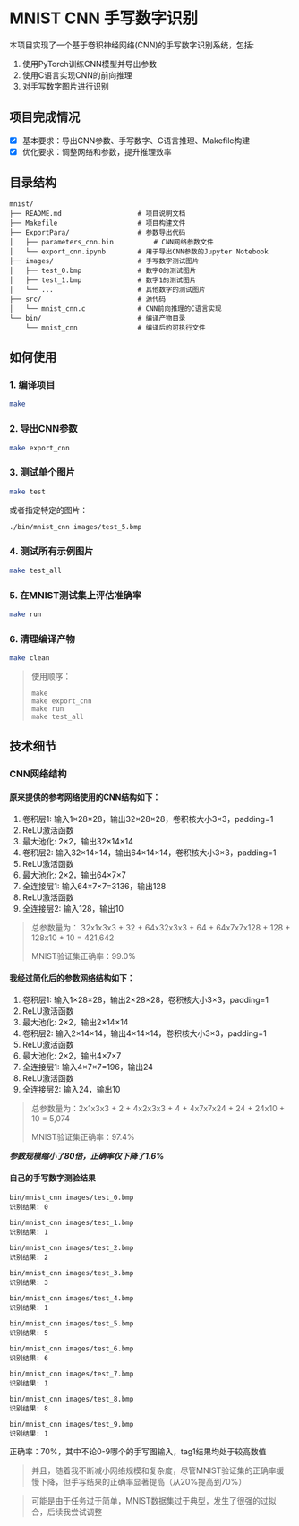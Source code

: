 # MNIST CNN 手写数字识别

本项目实现了一个基于卷积神经网络(CNN)的手写数字识别系统，包括:
1. 使用PyTorch训练CNN模型并导出参数
2. 使用C语言实现CNN的前向推理
3. 对手写数字图片进行识别

## 项目完成情况

- [x] 基本要求：导出CNN参数、手写数字、C语言推理、Makefile构建
- [x] 优化要求：调整网络和参数，提升推理效率

## 目录结构

```
mnist/
├── README.md                   # 项目说明文档
├── Makefile                    # 项目构建文件
├── ExportPara/                 # 参数导出代码
│   ├── parameters_cnn.bin          # CNN网络参数文件
│   └── export_cnn.ipynb        # 用于导出CNN参数的Jupyter Notebook
├── images/                     # 手写数字测试图片
│   ├── test_0.bmp              # 数字0的测试图片
│   ├── test_1.bmp              # 数字1的测试图片
│   └── ...                     # 其他数字的测试图片
├── src/                        # 源代码
│   └── mnist_cnn.c             # CNN前向推理的C语言实现
└── bin/                        # 编译产物目录
    └── mnist_cnn               # 编译后的可执行文件
```

## 如何使用

### 1. 编译项目

```bash
make
```

### 2. 导出CNN参数

```bash
make export_cnn
```

### 3. 测试单个图片

```bash
make test
```

或者指定特定的图片：

```bash
./bin/mnist_cnn images/test_5.bmp
```

### 4. 测试所有示例图片

```bash
make test_all
```

### 5. 在MNIST测试集上评估准确率

```bash
make run
```

### 6. 清理编译产物

```bash
make clean
```

> 使用顺序：
> ```shell
> make
> make export_cnn
> make run
> make test_all
> ```

## 技术细节

### CNN网络结构

#### 原来提供的参考网络使用的CNN结构如下：

1. 卷积层1: 输入1×28×28，输出32×28×28，卷积核大小3×3，padding=1
2. ReLU激活函数
3. 最大池化: 2×2，输出32×14×14
4. 卷积层2: 输入32×14×14，输出64×14×14，卷积核大小3×3，padding=1
5. ReLU激活函数
6. 最大池化: 2×2，输出64×7×7
7. 全连接层1: 输入64×7×7=3136，输出128
8. ReLU激活函数
9. 全连接层2: 输入128，输出10

> 总参数量为：  32x1x3x3 + 32 + 64x32x3x3 + 64 + 64x7x7x128 + 128 + 128x10 + 10 = 421,642
> 
> MNIST验证集正确率：99.0%

#### 我经过简化后的参数网络结构如下：

1. 卷积层1: 输入1×28×28，输出2×28×28，卷积核大小3×3，padding=1
2. ReLU激活函数
3. 最大池化: 2×2，输出2×14×14
4. 卷积层2: 输入2×14×14，输出4×14×14，卷积核大小3×3，padding=1
5. ReLU激活函数
6. 最大池化: 2×2，输出4×7×7
7. 全连接层1: 输入4×7×7=196，输出24
8. ReLU激活函数
9. 全连接层2: 输入24，输出10

> 总参数量为：2x1x3x3 + 2 + 4x2x3x3 + 4 + 4x7x7x24 + 24 + 24x10 + 10 = 5,074
> 
> MNIST验证集正确率：97.4%

***参数规模缩小了80倍，正确率仅下降了1.6%***

#### 自己的手写数字测验结果

```shell
bin/mnist_cnn images/test_0.bmp
识别结果: 0

bin/mnist_cnn images/test_1.bmp
识别结果: 1

bin/mnist_cnn images/test_2.bmp
识别结果: 2

bin/mnist_cnn images/test_3.bmp
识别结果: 3

bin/mnist_cnn images/test_4.bmp
识别结果: 1

bin/mnist_cnn images/test_5.bmp
识别结果: 5

bin/mnist_cnn images/test_6.bmp
识别结果: 6

bin/mnist_cnn images/test_7.bmp
识别结果: 1

bin/mnist_cnn images/test_8.bmp
识别结果: 8

bin/mnist_cnn images/test_9.bmp
识别结果: 1
```

正确率：70%，其中不论0-9哪个的手写图输入，tag1结果均处于较高数值

> 并且，随着我不断减小网络规模和复杂度，尽管MNIST验证集的正确率缓慢下降，但手写结果的正确率显著提高（从20%提高到70%）

> 可能是由于任务过于简单，MNIST数据集过于典型，发生了很强的过拟合，后续我尝试调整